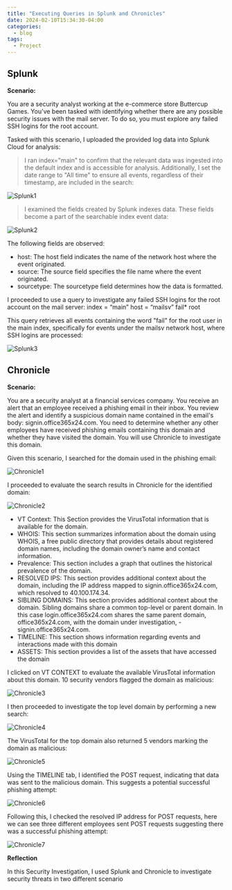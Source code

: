 ```yaml
---
title: "Executing Queries in Splunk and Chronicles"
date: 2024-02-10T15:34:30-04:00
categories:
  - blog
tags:
  - Project
---
```


## Splunk

**Scenario:**

You are a security analyst working at the e-commerce store Buttercup Games. You've been tasked with identifying whether there are any possible security issues with the mail server. To do so, you must explore any failed SSH logins for the root account. 

Tasked with this scenario, I uploaded the provided log data into Splunk Cloud for analysis:

> I ran index="main" to confirm that the relevant data was ingested into the default index and is accessible for analysis. Additionally, I set the date range to "All time" to ensure all events, regardless of their timestamp, are included in the search:

![Splunk1](/assets/images/Splunk1.jpg)

> I examined the fields created by Splunk indexes data. These fields become a part of the searchable index event data:

![Splunk2](/assets/images/Splunk2.jpg)

The following fields are observed:

- host: The host field indicates the name of the network host where the event originated.
- source: The source field specifies the file name where the event originated.
- sourcetype: The sourcetype field determines how the data is formatted.

I proceeded to use a query to investigate any failed SSH logins for the root account on the mail server: index = “main” host = “mailsv” fail* root

This query retrieves all events containing the word "fail" for the root user in the main index, specifically for events under the mailsv network host, where SSH logins are processed:

![Splunk3](/assets/images/Splunk3.png)

## Chronicle

**Scenario:**

You are a security analyst at a financial services company. You receive an alert that an employee received a phishing email in their inbox. You review the alert and identify a suspicious domain name contained in the email's body: signin.office365x24.com. You need to determine whether any other employees have received phishing emails containing this domain and whether they have visited the domain. You will use Chronicle to investigate this domain.

Given this scenario, I searched for the domain used in the phishing email:

![Chronicle1](/assets/images/Chronicle1.png)

I proceeded to evaluate the search results in Chronicle for the identified domain: 

![Chronicle2](/assets/images/Chronicle2.png)

- VT Context: This Section provides the VirusTotal information that is available for the domain.
- WHOIS: This section summarizes information about the domain using WHOIS, a free public directory that provides details about registered domain names, including the domain owner’s name and contact information.
- Prevalence: This section includes a graph that outlines the historical prevalence of the domain. 
- RESOLVED IPS: This section provides additional context about the domain, including the IP address mapped to signin.office365x24.com, which resolved to 40.100.174.34.
- SIBLING DOMAINS: This section provides additional context about the domain. Sibling domains share a common top-level or parent domain. In this case login.office365x24.com shares the same parent domain, office365x24.com, with the domain under investigation, -signin.office365x24.com.
- TIMELINE: This section shows information regarding events and interactions made with this domain
- ASSETS: This section provides a list of the assets that have accessed the domain

I clicked on VT CONTEXT to evaluate the available VirusTotal information about this domain. 10 security vendors flagged the domain as malicious:

![Chronicle3](/assets/images/Chronicle3.png)

I then proceeded to investigate the top level domain by performing a new search:

![Chronicle4](/assets/images/Chronicle4.png)

The VirusTotal for the top domain also returned 5 vendors marking the domain as malicious: 

![Chronicle5](/assets/images/Chronicle5.png)

Using the TIMELINE tab, I identified the POST request, indicating that data was sent to the malicious domain. This suggests a potential successful phishing attempt:

![Chronicle6](/assets/images/Chronicle6.png)

Following this, I checked the resolved IP address for POST requests, here we can see three different employees sent POST requests suggesting there was a successful phishing attempt:

![Chronicle7](/assets/images/Chronicle8.png)

**Reflection**

In this Security Investigation, I used Splunk and Chronicle to investigate security threats in two different scenario

